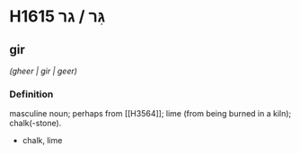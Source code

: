 # H1615 גִּר / גר

## gir

_(gheer | ɡir | ɡeer)_

### Definition

masculine noun; perhaps from [[H3564]]; lime (from being burned in a kiln); chalk(-stone).

- chalk, lime
